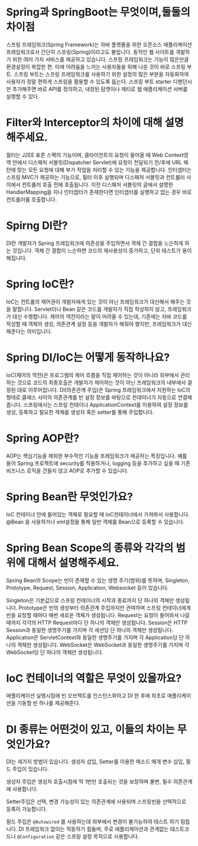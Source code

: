 # Spring과 SpringBoot는 무엇이며,둘둘의 차이점
스프링 프레임워크(Spring Framework)는 자바 플랫폼을 위한 오픈소스 애플리케이션 프레임워크로서 간단히 스프링(Spring)이라고도 불립니다. 동적인 웹 사이트를 개발하기 위한 여러 가지 서비스를 제공하고 있습니다.
스프링 프레임워크는 기능이 많은만큼 환경설정이 복잡한 편. 이에 어려움을 느끼는 사용자들을 위해 나온 것이 바로 스프링 부트. 스프링 부트는 스프링 프레임워크를 사용하기 위한 설정의 많은 부분을 자동화하여 사용자가 정말 편하게 스프링을 활용할 수 있도록 돕는다. 스프링 부트 starter 디펜던시만 추가해주면 바로 API를 정의하고, 내장된 탐캣이나 제티로 웹 애플리케이션 서버를 실행할 수 있다. 

# Filter와 Interceptor의 차이에 대해 설명해주세요.
필터는 J2EE 표준 스펙의 기능이며, 클라이언트의 요청이 들어올 때 Web Context영역 안에서 디스패처 서블릿(Dispatcher Servlet)에 요청이 전달되기 전/후에 URL 패턴에 맞는 모든 요청에 대해 부가 작업을 처리할 수 있는 기능을 제공합니다.
인터셉터는 스프링 MVC가 제공하는 기능으로, 필터 이후 실행되며 디스패처 서블릿과 컨트롤러 사이에서 컨트롤러 호출 전에 호출됩니다. 이전 디스패처 서블릿의 글에서 설명한 HandlerMapping을 지나 인터셉터가 존재한다면 인터셉터를 실행하고 없는 경우 바로 컨트롤러를 호출합니다.

# Spirng DI란?
DI란 개발자가 Spring 프레임워크에 의존성을 주입하면서 객체 간 결합을 느슨하게 하는 것입니다.
객체 간 결합이 느슨하면 코드의 재사용성이 증가하고, 단위 테스트가 용이해집니다.

# Spring IoC란?
IoC는 컨트롤의 제어권이 개발자에게 있는 것이 아닌 프레임워크가 대신해서 해주는 것을 말합니다. Servlet이나 Bean 같은 코드를 개발자가 직접 작성하지 않고, 프레임워크가 대신 수행합니다.
제어의 역전이라는 말이 어려울 수 있는데, 기존에는 자바 코드를 작성할 때 객체의 생성, 의존관계 설정 등을 개발자가 해줘야 했지만, 프레임워크가 대신해준다는 의미입니다.

# Spring DI/IoC는 어떻게 동작하나요?
IoC(제어의 역전)은 프로그램의 제어 흐름을 직접 제어하는 것이 아니라 외부에서 관리하는 것으로 코드의 최종호출은 개발자가 제어하는 것이 아닌 프레임워크의 내부에서 결정된 대로 이루어집니다.
DI(의존관계 주입)은 Spring 프레임워크에서 지원하는 IoC의 형태로 클래스 사이의 의존관계를 빈 설정 정보를 바탕으로 컨테이너가 자동으로 연결해줍니다.
스프링에서는 스프링 컨테이너 ApplicationContext를 이용하여 설정 정보를 생성, 등록하고 필요한 객체를 생성자 혹은 setter를 통해 주입합니다.


# Spring AOP란?
AOP는 핵심기능을 제외한 부수적인 기능을 프레임워크가 제공하는 특징입니다. 예를 들어 Spring 프로젝트에 security를 적용하거나, logging 등을 추가하고 싶을 때 기존 비즈니스 로직을 건들지 않고 AOP로 추가할 수 있습니다.

# Spring Bean란 무엇인가요?
IoC 컨테이너 안에 들어있는 객체로 필요할 때 IoC컨테이너에서 가져와서 사용합니다. @Bean 을 사용하거나 xml설정을 통해 일반 객체를 Bean으로 등록할 수 있습니다.

# Spring Bean Scope의 종류와 각각의 범위에 대해서 설명해주세요.
Spring Bean의 Scope는 빈이 존재할 수 있는 생명 주기(범위)를 뜻하며,
Singleton, Prototype, Request, Session, Application, Websocket 등이 있습니다.

Singleton은 기본값으로 스프링 컨테이너의 시작과 종료까지 단 하나의 객체만 생성됩니다.
Prototype은 빈의 생성부터 의존관계 주입까지만 관여하며 스프링 컨테이너에게 빈을 요청할 때마다 매번 새로운 객체가 생성됩니다.
Request는 요청이 들어와서 나갈때까지 각각의 HTTP Request마다 단 하나의 객체만 생성됩니다.
Session은 HTTP Session과 동일한 생명주기를 가지며 각 세션당 단 하나의 객체만 생성됩니다.
Application은 ServletContext와 동일한 생명주기를 가지며 각 Application당 단 하나의 객체만 생성됩니다.
WebSocket은 WebSocket과 동일한 생명주기를 가지며 각 WebSocket당 단 하나의 객체만 생성됩니다.

# IoC 컨테이너의 역할은 무엇이 있을까요?
애플리케이션 실행시점에 빈 오브젝트를 인스턴스화하고 DI 한 후에 최초로 애플리케이션을 기동할 빈 하나를 제공해준다.

# DI 종류는 어떤것이 있고, 이들의 차이는 무엇인가요?
DI는 세가지 방법이 있습니다. 생성자 삽입, Setter를 이용한 메소드 매개 변수 삽입, 필드 주입이 있습니다.

생성자 주입은 생성자 호출시점에 딱 1번만 호출되는 것을 보장하며 불변, 필수 의존관계에 사용합니다.

Setter주입은 선택, 변경 가능성이 있는 의존관계에 사용되며 스프링빈을 선택적으로 등록이 가능합니다.

필드 주입은 `@Autowired` 를 사용하는데 외부에서 변경이 불가능하여 테스트 하기 힘듭니다. DI 프레임워크 없이는 작동하기 힘들며, 주로 애플리케이션과 관계없는 테스트코드나 `@Configuration` 같은 스프링 설정 목적으로 사용합니다.
